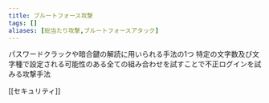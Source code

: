 ```yaml
---
title: ブルートフォース攻撃
tags: []
aliases: [総当たり攻撃,ブルートフォースアタック]
---
```

パスワードクラックや暗合鍵の解読に用いられる手法の1つ
特定の文字数及び文字種で設定される可能性のある全ての組み合わせを試すことで不正ログインを試みる攻撃手法

[[セキュリティ]]
